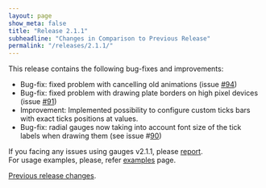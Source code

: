 ```yaml
---
layout: page
show_meta: false
title: "Release 2.1.1"
subheadline: "Changes in Comparison to Previous Release"
permalink: "/releases/2.1.1/"
---
```


This release contains the following bug-fixes and improvements:

 - Bug-fix: fixed problem with cancelling old animations (issue [#94](https://github.com/Mikhus/canvas-gauges/issues/94))
 - Bug-fix: fixed problem with drawing plate borders on high pixel devices (issue [#91](https://github.com/Mikhus/canvas-gauges/issues/91))
 - Improvement: Implemented possibility to configure custom ticks bars with exact ticks positions at values.
 - Bug-fix: radial gauges now taking into account font size of the tick labels when drawing them (see issue #[90](https://github.com/Mikhus/canvas-gauges/issues/90))

If you facing any issues using gauges v2.1.1, please [report](https://github.com/Mikhus/canvas-gauges/issues).  
For usage examples, please, refer [examples]({{site.url}}/documentation/examples/) page.

[Previous release changes]({{site.url}}/releases/2.1.0/).
